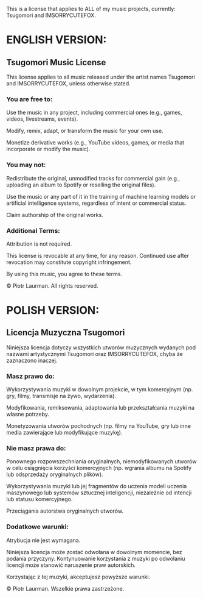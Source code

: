This is a license that applies to ALL of my music projects, currently: Tsugomori and IMSORRYCUTEFOX.

# ENGLISH VERSION:
## Tsugomori Music License

This license applies to all music released under the artist names Tsugomori and IMSORRYCUTEFOX, unless otherwise stated.

### You are free to:
Use the music in any project, including commercial ones (e.g., games, videos, livestreams, events).

Modify, remix, adapt, or transform the music for your own use.

Monetize derivative works (e.g., YouTube videos, games, or media that incorporate or modify the music).

### You may not:
Redistribute the original, unmodified tracks for commercial gain (e.g., uploading an album to Spotify or reselling the original files).

Use the music or any part of it in the training of machine learning models or artificial intelligence systems, regardless of intent or commercial status.

Claim authorship of the original works.

### Additional Terms:
Attribution is not required.

This license is revocable at any time, for any reason. Continued use after revocation may constitute copyright infringement.

By using this music, you agree to these terms.

© Piotr Laurman. All rights reserved.

# POLISH VERSION:
## Licencja Muzyczna Tsugomori
Niniejsza licencja dotyczy wszystkich utworów muzycznych wydanych pod nazwami artystycznymi Tsugomori oraz IMSORRYCUTEFOX, chyba że zaznaczono inaczej.

### Masz prawo do:

Wykorzystywania muzyki w dowolnym projekcie, w tym komercyjnym (np. gry, filmy, transmisje na żywo, wydarzenia).

Modyfikowania, remiksowania, adaptowania lub przekształcania muzyki na własne potrzeby.

Monetyzowania utworów pochodnych (np. filmy na YouTube, gry lub inne media zawierające lub modyfikujące muzykę).

### Nie masz prawa do:

Ponownego rozpowszechniania oryginalnych, niemodyfikowanych utworów w celu osiągnięcia korzyści komercyjnych (np. wgrania albumu na Spotify lub odsprzedaży oryginalnych plików).

Wykorzystywania muzyki lub jej fragmentów do uczenia modeli uczenia maszynowego lub systemów sztucznej inteligencji, niezależnie od intencji lub statusu komercyjnego.

Przeciągania autorstwa oryginalnych utworów.

### Dodatkowe warunki:

Atrybucja nie jest wymagana.

Niniejsza licencja może zostać odwołana w dowolnym momencie, bez podania przyczyny. Kontynuowanie korzystania z muzyki po odwołaniu licencji może stanowić naruszenie praw autorskich.

Korzystając z tej muzyki, akceptujesz powyższe warunki.

© Piotr Laurman. Wszelkie prawa zastrzeżone.

